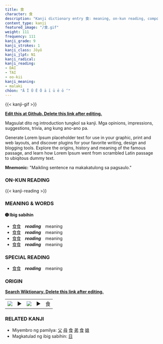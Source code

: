 ```yaml
---
title: 食
character: 食
description: "Kanji dictionary entry 食: meaning, on-kun reading, compounds, origin, related kanji"
content_type: kanji
featured_image: "/食.gif"
weight: 111
frequency: 111
kanji_grade: 9
kanji_strokes: 1
kanji_class: Jōyō
kanji_jlpt: N1
kanji_radical: 
kanji_reading: 
- DAI
- TAI
- oo-kii
kanji_meaning:
- malaki
chōon: "Ā Ī Ū Ē Ō ā ī ū ē ō ’"
---
```

[//]: # (Don't edit the line below. Kanji animated GIF code is automatically generated.)
{{< kanji-gif >}}

[//]: # (Edit below this line.)

**[Edit this at Github. Delete this link after editing.](https://github.com/tim0g/tim/tree/main/content/kanji/食/index.md)**

Magsulat dito ng introduction tungkol sa kanji. Mga opinions, impressions, suggestions, trivia, ang kung ano-ano pa.

Generate Lorem Ipsum placeholder text for use in your graphic, print and web layouts, and discover plugins for your favorite writing, design and blogging tools. Explore the origins, history and meaning of the famous passage, and learn how Lorem Ipsum went from scrambled Latin passage to ubiqitous dummy text.
 
**Mnemonic:** "Maikling sentence na makakatulong sa pagsaulo."

### ON-KUN READING

[//]: # (Don't edit the line below. ON-KUN READING code is automatically generated.)
{{< kanji-reading >}}

### MEANING & WORDS

#### ➊ **Ibig sabihin**
  - [食](../食)[食](../食)　***reading***　meaning
  - [食](../食)[食](../食)　***reading***　meaning
  - [食](../食)[食](../食)　***reading***　meaning
  - [食](../食)[食](../食)　***reading***　meaning

### SPECIAL READING
  - [食](../食)[食](../食)　***reading***　meaning

### ORIGIN

**[Search Wiktionary. Delete this link after editing.](https://wiktionary.org/wiki/食)**
<table class="kanji-table"><tr><td>
<img src="60px-食-bronze.svg.png">
</td><td>▶</td><td>
<img src="60px-食-oracle.svg.png">
</td><td>▶</td>
<td class="kanji-origin">食</td>
</tr></table>

### RELATED KANJI
- Miyembro ng pamilya: [父](../父) [母](../母) [食](../食) [弟](../弟) [食](../食) [娘](../娘)
- Magkatulad ng ibig sabihin: [日](../日)
